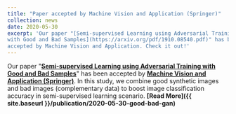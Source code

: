 ```yaml
---
title: "Paper accepted by Machine Vision and Application (Springer)"
collection: news
date: 2020-05-30
excerpt: 'Our paper "[Semi-supervised Learning using Adversarial Training
with Good and Bad Samples](https://arxiv.org/pdf/1910.08540.pdf)" has been
accepted by Machine Vision and Application. Check it out!'
---
```


Our paper "__[Semi-supervised Learning using Adversarial Training
with Good and Bad Samples](https://arxiv.org/pdf/1910.08540.pdf)__" has
been accepted by __[Machine Vision and Application (Springer)](https://www.springer.com/journal/138?gclid=CjwKCAjwrKr8BRB_EiwA7eFapicXr1bK36Av1JZKyvtw2ped19dX2vvbpVhiLW_m_0hSiqbqy3Ya4RoC2ysQAvD_BwE)__.
In this study, we combine good synthetic images and bad images 
(complementary data) to boost image classification accuracy in 
semi-supervised learning scenario. __[Read More]({{ site.baseurl }}/publication/2020-05-30-good-bad-gan)__